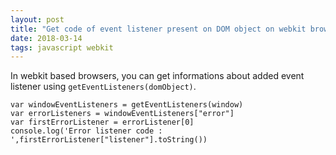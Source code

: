 ```yaml
---
layout: post
title: "Get code of event listener present on DOM object on webkit browsers"
date: 2018-03-14
tags: javascript webkit
---
```

In webkit based browsers, you can get informations about added event listener using `getEventListeners(domObject)`.

```
var windowEventListeners = getEventListeners(window)
var errorListeners = windowEventListeners["error"]
var firstErrorListener = errorListener[0]
console.log('Error listener code : ',firstErrorListener["listener"].toString())
```
